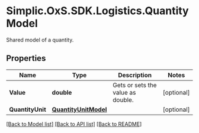 # Simplic.OxS.SDK.Logistics.QuantityModel
Shared model of a quantity.

## Properties

Name | Type | Description | Notes
------------ | ------------- | ------------- | -------------
**Value** | **double** | Gets or sets the value as double. | [optional] 
**QuantityUnit** | [**QuantityUnitModel**](QuantityUnitModel.md) |  | [optional] 

[[Back to Model list]](../README.md#documentation-for-models) [[Back to API list]](../README.md#documentation-for-api-endpoints) [[Back to README]](../README.md)

